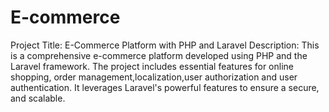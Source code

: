 # E-commerce
Project Title: E-Commerce Platform with PHP and Laravel  Description: This is a comprehensive e-commerce platform developed using PHP and the Laravel framework. The project includes essential features for online shopping, order management,localization,user authorization and user authentication. It leverages Laravel's powerful features to ensure a secure, and scalable.

